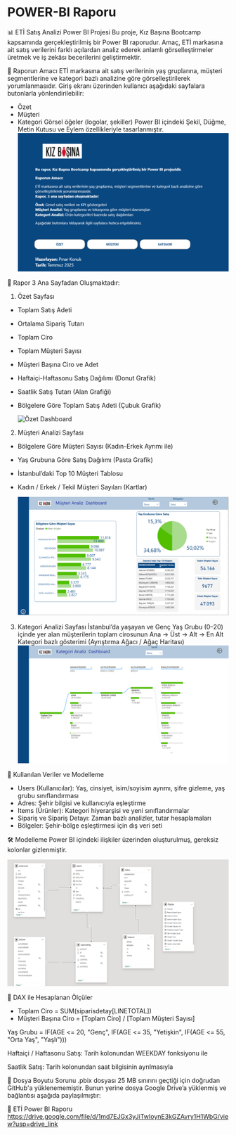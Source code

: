 # POWER-BI Raporu

📊 ETİ Satış Analizi Power BI Projesi
Bu proje, Kız Başına Bootcamp kapsamında gerçekleştirilmiş bir Power BI raporudur. Amaç, ETİ markasına ait satış verilerini farklı açılardan analiz ederek anlamlı görselleştirmeler üretmek ve iş zekâsı becerilerini geliştirmektir.

📌 Raporun Amacı
ETİ markasına ait satış verilerinin yaş gruplarına, müşteri segmentlerine ve kategori bazlı analizine göre görselleştirilerek yorumlanmasıdır.
Giriş ekranı üzerinden kullanıcı aşağıdaki sayfalara butonlarla yönlendirilebilir:

- Özet
- Müşteri
- Kategori
Görsel öğeler (logolar, şekiller) Power BI içindeki Şekil, Düğme, Metin Kutusu ve Eylem özellikleriyle tasarlanmıştır.
![Giriş Sayfası](img/giriş.png)

🧭 Rapor 3 Ana Sayfadan Oluşmaktadır:
1. Özet Sayfası
- Toplam Satış Adeti
- Ortalama Sipariş Tutarı
- Toplam Ciro
- Toplam Müşteri Sayısı
- Müşteri Başına Ciro ve Adet
- Haftaiçi-Haftasonu Satış Dağılımı (Donut Grafik)
- Saatlik Satış Tutarı (Alan Grafiği)
- Bölgelere Göre Toplam Satış Adeti (Çubuk Grafik)

  ![Özet Dashboard](img/özet.png)

2. Müşteri Analizi Sayfası
- Bölgelere Göre Müşteri Sayısı (Kadın-Erkek Ayrımı ile)
- Yaş Grubuna Göre Satış Dağılımı (Pasta Grafik)
- İstanbul’daki Top 10 Müşteri Tablosu
- Kadın / Erkek / Tekil Müşteri Sayıları (Kartlar)

  ![Müşteri Dashboard](img/müşteri.png)

3. Kategori Analizi Sayfası
İstanbul’da yaşayan ve Genç Yaş Grubu (0–20) içinde yer alan müşterilerin toplam cirosunun Ana → Üst → Alt → En Alt Kategori bazlı gösterimi (Ayrıştırma Ağacı / Ağaç Haritası)
![Kategori Dashboard](img/kategori.png)

📁 Kullanılan Veriler ve Modelleme

- Users (Kullanıcılar): Yaş, cinsiyet, isim/soyisim ayrımı, şifre gizleme, yaş grubu sınıflandırması
- Adres: Şehir bilgisi ve kullanıcıyla eşleştirme
- Items (Ürünler): Kategori hiyerarşisi ve yeni sınıflandırmalar
- Sipariş ve Sipariş Detayı: Zaman bazlı analizler, tutar hesaplamaları
- Bölgeler: Şehir-bölge eşleştirmesi için dış veri seti

🛠 Modelleme Power BI içindeki ilişkiler üzerinden oluşturulmuş, gereksiz kolonlar gizlenmiştir.

![Modelleme](img/tablo.png)

🧠 DAX ile Hesaplanan Ölçüler
- Toplam Ciro = SUM(siparisdetay[LINETOTAL])
- Müşteri Başına Ciro = [Toplam Ciro] / [Toplam Müşteri Sayısı]

Yaş Grubu = IF(AGE <= 20, "Genç", IF(AGE <= 35, "Yetişkin", IF(AGE <= 55, "Orta Yaş", "Yaşlı")))

Haftaiçi / Haftasonu Satış: Tarih kolonundan WEEKDAY fonksiyonu ile

Saatlik Satış: Tarih kolonundan saat bilgisinin ayrılmasıyla



🔗 Dosya Boyutu Sorunu
.pbix dosyası 25 MB sınırını geçtiği için doğrudan GitHub'a yüklenememiştir. Bunun yerine dosya Google Drive’a yüklenmiş ve bağlantısı aşağıda paylaşılmıştır:

📂 ETİ Power BI Raporu 
https://drive.google.com/file/d/1md7EJGx3yJiTwIoynE3kGZAvry1H1WbG/view?usp=drive_link
